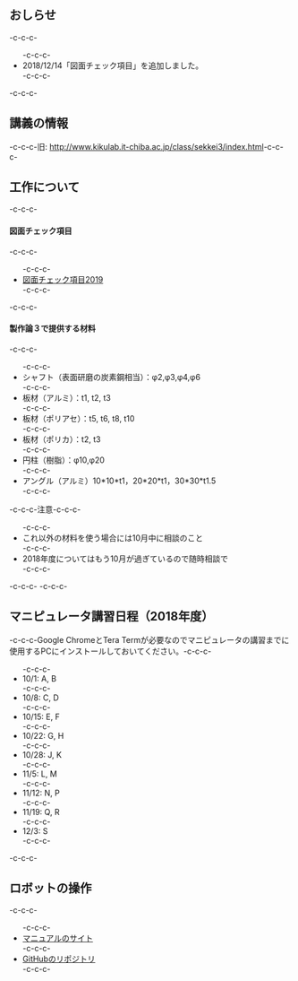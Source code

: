 <h2>おしらせ</h2>-c-c-c-<ul>-c-c-c- 	<li>2018/12/14「図面チェック項目」を追加しました。</li>-c-c-c-</ul>-c-c-c-<h2>講義の情報</h2>-c-c-c-旧: <a href="http://www.kikulab.it-chiba.ac.jp/class/sekkei3/index.html">http://www.kikulab.it-chiba.ac.jp/class/sekkei3/index.html</a>-c-c-c-<h2>工作について</h2>-c-c-c-<h4>図面チェック項目</h4>-c-c-c-<ul>-c-c-c- 	<li><a href="https://lab.ueda.tech/wp-content/uploads/2018/12/図面チェック項目2019.pdf">図面チェック項目2019</a></li>-c-c-c-</ul>-c-c-c-<h4>製作論３で提供する材料</h4>-c-c-c-<ul>-c-c-c- 	<li>シャフト（表面研磨の炭素鋼相当）：φ2,φ3,φ4,φ6</li>-c-c-c- 	<li>板材（アルミ）：t1, t2, t3</li>-c-c-c- 	<li>板材（ポリアセ）：t5, t6, t8, t10</li>-c-c-c- 	<li>板材（ポリカ）：t2, t3</li>-c-c-c- 	<li>円柱（樹脂）：φ10,φ20</li>-c-c-c- 	<li>アングル（アルミ）10*10*t1，20*20*t1，30<wbr />*30*t1.5</li>-c-c-c-</ul>-c-c-c-注意-c-c-c-<ul>-c-c-c- 	<li>これ以外の材料を使う場合には10月中に相談のこと</li>-c-c-c- 	<li>2018年度についてはもう10月が過ぎているので随時相談で</li>-c-c-c-</ul>-c-c-c-&nbsp;-c-c-c-<h2>マニピュレータ講習日程（2018年度）</h2>-c-c-c-Google ChromeとTera Termが必要なのでマニピュレータの講習までに使用するPCにインストールしておいてください。-c-c-c-<ul>-c-c-c- 	<li>10/1: A, B</li>-c-c-c- 	<li>10/8: C, D</li>-c-c-c- 	<li>10/15: E, F</li>-c-c-c- 	<li>10/22: G, H</li>-c-c-c- 	<li>10/28: J, K</li>-c-c-c- 	<li>11/5: L, M</li>-c-c-c- 	<li>11/12: N, P</li>-c-c-c- 	<li>11/19: Q, R</li>-c-c-c- 	<li>12/3: S</li>-c-c-c-</ul>-c-c-c-<h2>ロボットの操作</h2>-c-c-c-<ul>-c-c-c- 	<li><a href="https://ryuichiueda.github.io/RobotDesign3/index.html">マニュアルのサイト</a></li>-c-c-c- 	<li><a href="https://github.com/ryuichiueda/RobotDesign3">GitHubのリポジトリ</a></li>-c-c-c-</ul>
